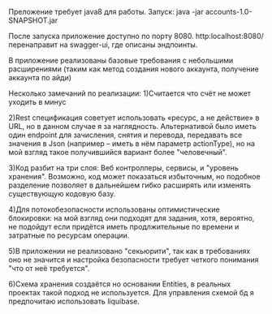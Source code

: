 Преложение требует java8 для работы.
Запуск: java -jar accounts-1.0-SNAPSHOT.jar

После запуска приложение доступно по порту 8080.
http:localhost:8080/ перенаправит на swagger-ui, где описаны эндпоинты.

В приложение реализованы базовые требования с небольшими расширениями (таким как метод создания нового аккаунта, получение аккаунта по айди)

Несколько замечаний по реализации:
1)Считается что счёт не может уходить в минус

2)Rest спецификация советует использовать «ресурс, а не действие» в URL, но в данном случае я за наглядность. Альтернативой было иметь один endpoint для зачисления, снятия и перевода, передавать все значения в Json (например – иметь в нём параметр actionType), но на мой взгляд такое получившийся вариант более "человечный".

3)Код разбит на три слоя: Веб контроллеры, сервисы, и "уровень хранения".
Возможно, код может показаться избыточным, но подобное разделение позволяет в дальнейшем гибко расширять или изменять существующую кодовую базу. 

4)Для потокобезопасности использованы оптимистические блокировки: на мой взгляд они подходят для задания, хотя, вероятно, не подойдут если придётся иметь продлжительные по времени и затратные по ресурсам операции.

5)В приложении не реализовано "секьюрити", так как в требованиях оно не значится и настройка безопасности требует четкого понимания "что от неё требуется".

6)Схема хранения создаётся но основании Entities, в реальных проектах такой подход не используется. Для управления схемой бд я предпочитаю использовать liquibase. 
